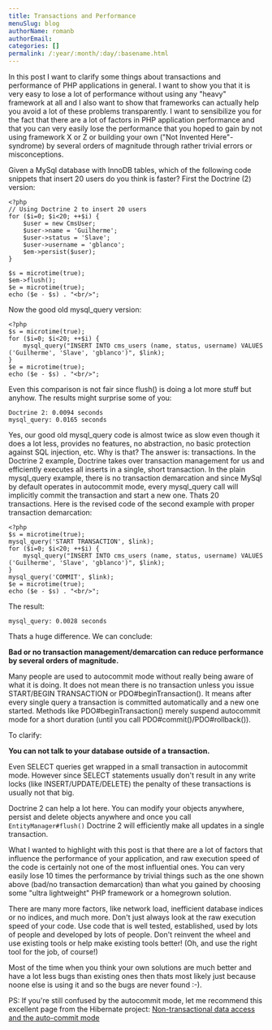 ```yaml
---
title: Transactions and Performance
menuSlug: blog
authorName: romanb 
authorEmail: 
categories: []
permalink: /:year/:month/:day/:basename.html
---
```

In this post I want to clarify some things about transactions and
performance of PHP applications in general. I want to show you that it
is very easy to lose a lot of performance without using any "heavy"
framework at all and I also want to show that frameworks can actually
help you avoid a lot of these problems transparently. I want to
sensibilize you for the fact that there are a lot of factors in PHP
application performance and that you can very easily lose the
performance that you hoped to gain by not using framework X or Z or
building your own ("Not Invented Here"-syndrome) by several orders of
magnitude through rather trivial errors or misconceptions.

Given a MySql database with InnoDB tables, which of the following code
snippets that insert 20 users do you think is faster? First the Doctrine
(2) version:

~~~~ {.sourceCode .php}
<?php
// Using Doctrine 2 to insert 20 users
for ($i=0; $i<20; ++$i) {
    $user = new CmsUser;
    $user->name = 'Guilherme';
    $user->status = 'Slave';
    $user->username = 'gblanco';
    $em->persist($user);
}

$s = microtime(true);
$em->flush();
$e = microtime(true);
echo ($e - $s) . "<br/>";
~~~~

Now the good old mysql\_query version:

~~~~ {.sourceCode .php}
<?php
$s = microtime(true);
for ($i=0; $i<20; ++$i) {
    mysql_query("INSERT INTO cms_users (name, status, username) VALUES ('Guilherme', 'Slave', 'gblanco')", $link);
}
$e = microtime(true);
echo ($e - $s) . "<br/>";
~~~~

Even this comparison is not fair since flush() is doing a lot more stuff
but anyhow. The results might surprise some of you:

    Doctrine 2: 0.0094 seconds
    mysql_query: 0.0165 seconds

Yes, our good old mysql\_query code is almost twice as slow even though
it does a lot less, provides no features, no abstraction, no basic
protection against SQL injection, etc. Why is that? The answer is:
transactions. In the Doctrine 2 example, Doctrine takes over transaction
management for us and efficiently executes all inserts in a single,
short transaction. In the plain mysql\_query example, there is no
transaction demarcation and since MySql by default operates in
autocommit mode, every mysql\_query call will implicitly commit the
transaction and start a new one. Thats 20 transactions. Here is the
revised code of the second example with proper transaction demarcation:

~~~~ {.sourceCode .php}
<?php
$s = microtime(true);
mysql_query('START TRANSACTION', $link);
for ($i=0; $i<20; ++$i) {
    mysql_query("INSERT INTO cms_users (name, status, username) VALUES ('Guilherme', 'Slave', 'gblanco')", $link);
}
mysql_query('COMMIT', $link);
$e = microtime(true);
echo ($e - $s) . "<br/>";
~~~~

The result:

    mysql_query: 0.0028 seconds

Thats a huge difference. We can conclude:

**Bad or no transaction management/demarcation can reduce performance by
several orders of magnitude.**

Many people are used to autocommit mode without really being aware of
what it is doing. It does not mean there is no transaction unless you
issue START/BEGIN TRANSACTION or PDO\#beginTransaction(). It means after
every single query a transaction is committed automatically and a new
one started. Methods like PDO\#beginTransaction() merely suspend
autocommit mode for a short duration (until you call
PDO\#commit()/PDO\#rollback()).

To clarify:

**You can not talk to your database outside of a transaction.**

Even SELECT queries get wrapped in a small transaction in autocommit
mode. However since SELECT statements usually don't result in any write
locks (like INSERT/UPDATE/DELETE) the penalty of these transactions is
usually not that big.

Doctrine 2 can help a lot here. You can modify your objects anywhere,
persist and delete objects anywhere and once you call
`EntityManager#flush()` Doctrine 2 will efficiently make all updates in
a single transaction.

What I wanted to highlight with this post is that there are a lot of
factors that influence the performance of your application, and raw
execution speed of the code is certainly not one of the most influential
ones. You can very easily lose 10 times the performance by trivial
things such as the one shown above (bad/no transaction demarcation) than
what you gained by choosing some "ultra lightweight" PHP framework or a
homegrown solution.

There are many more factors, like network load, inefficient database
indices or no indices, and much more. Don't just always look at the raw
execution speed of your code. Use code that is well tested, established,
used by lots of people and developed by lots of people. Don't reinvent
the wheel and use existing tools or help make existing tools better!
(Oh, and use the right tool for the job, of course!)

Most of the time when you think your own solutions are much better and
have a lot less bugs than existing ones then thats most likely just
because noone else is using it and so the bugs are never found :-).

PS: If you're still confused by the autocommit mode, let me recommend
this excellent page from the Hibernate project: [Non-transactional data
access and the auto-commit mode](https://www.hibernate.org/403.html)
